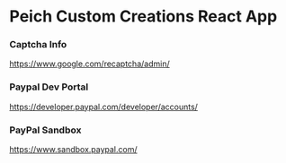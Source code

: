# Peich Custom Creations React App

### Captcha Info
https://www.google.com/recaptcha/admin/

### Paypal Dev Portal
https://developer.paypal.com/developer/accounts/

### PayPal Sandbox
https://www.sandbox.paypal.com/
